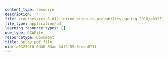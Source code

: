 ```yaml
---
content_type: resource
description: ''
file: /courses/res-6-012-introduction-to-probability-spring-2018/a03239f00d4683ad34f955c5feda871f_SgM16HNeC3o.pdf
file_type: application/pdf
learning_resource_types: []
ocw_type: OCWFile
resourcetype: Document
title: 3play pdf file
uid: a03239f0-0d46-83ad-34f9-55c5feda871f
---
```


